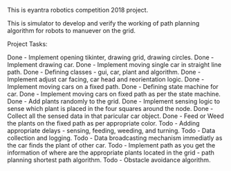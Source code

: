 This is eyantra robotics competition 2018 project.

This is simulator to develop and verify the working of path planning algorithm for robots to manuever on the grid.

Project Tasks:

Done - Implement opening tikinter, drawing grid, drawing circles.
Done - Implement drawing car.
Done - Implement moving single car in straight line path.
Done - Defining classes - gui, car, plant and algorithm.
Done - Implement adjust car facing, car head and reorientation logic.
Done - Implement moving cars on a fixed path.
Done - Defining state machine for car.
Done - Implement moving cars on fixed path as per the state machine.
Done - Add plants randomly to the grid.
Done - Implement sensing logic to sense which plant is placed in the four squares around the node.
Done - Collect all the sensed data in that paricular car object.
Done - Feed or Weed the plants on the fixed path as per appropriate color.
Todo - Adding appropriate delays - sensing, feeding, weeding, and turning.
Todo - Data collection and logging.
Todo - Data broadcasting mechanism immediatly as the car finds the plant of other car.
Todo - Implement path as you get the information of where are the appropriate plants located in the grid - path planning shortest path algorithm.
Todo - Obstacle avoidance algorithm.